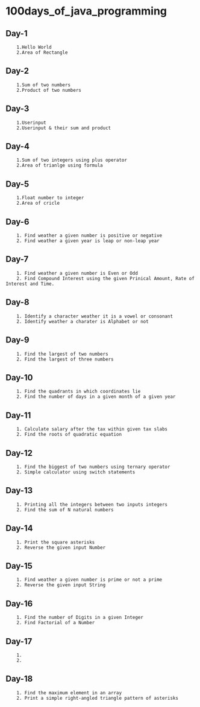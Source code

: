 # 100days_of_java_programming

## Day-1
        1.Hello World
        2.Area of Rectangle 

## Day-2
        1.Sum of two numbers
        2.Product of two numbers

## Day-3
        1.Userinput
        2.Userinput & their sum and product

## Day-4 
        1.Sum of two integers using plus operator
        2.Area of trianlge using formula

## Day-5
        1.Float number to integer
        2.Area of cricle
## Day-6 
        1. Find weather a given number is positive or negative
        2. Find weather a given year is leap or non-leap year
## Day-7
        1. Find weather a given number is Even or Odd
        2. Find Compound Interest using the given Prinical Amount, Rate of Interest and Time.
## Day-8
        1. Identify a character weather it is a vowel or consonant
        2. Identify weather a charater is Alphabet or not
## Day-9
        1. Find the largest of two numbers
        2. Find the largest of three numbers
## Day-10
        1. Find the quadrants in which coordinates lie
        2. Find the number of days in a given month of a given year
## Day-11
        1. Calculate salary after the tax within given tax slabs
        2. Find the roots of quadratic equation
## Day-12
        1. Find the biggest of two numbers using ternary operator
        2. Simple calculator using switch statements
## Day-13
        1. Printing all the integers between two inputs integers
        2. Find the sum of N natural numbers
## Day-14
        1. Print the square asterisks
        2. Reverse the given input Number
## Day-15
        1. Find weather a given number is prime or not a prime
        2. Reverse the given input String
## Day-16
        1. Find the number of Digits in a given Integer
        2. Find Factorial of a Number
## Day-17
        1.
        2.
## Day-18
        1. Find the maximum element in an array
        2. Print a simple right-angled triangle pattern of asterisks